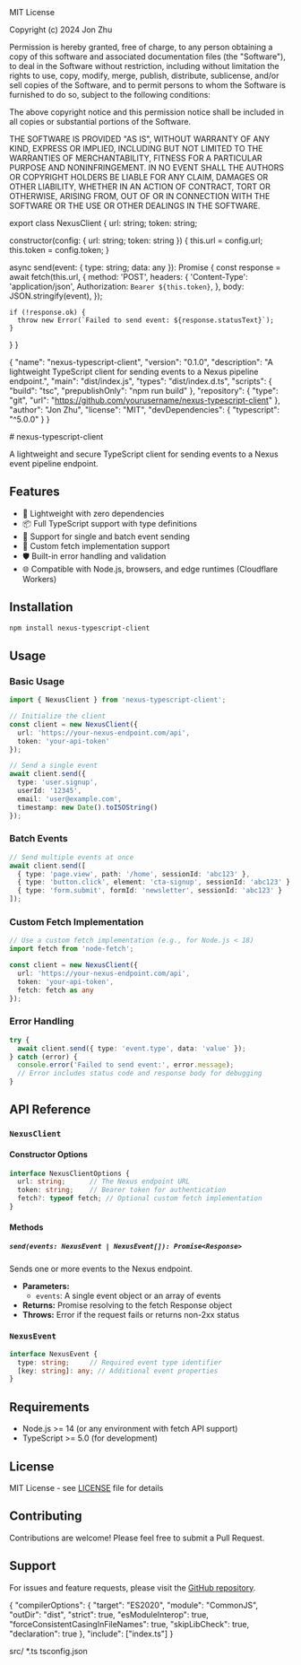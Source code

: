 <file name=LICENSE>
MIT License

Copyright (c) 2024 Jon Zhu

Permission is hereby granted, free of charge, to any person obtaining a copy
of this software and associated documentation files (the "Software"), to deal
in the Software without restriction, including without limitation the rights
to use, copy, modify, merge, publish, distribute, sublicense, and/or sell
copies of the Software, and to permit persons to whom the Software is
furnished to do so, subject to the following conditions:

The above copyright notice and this permission notice shall be included in all
copies or substantial portions of the Software.

THE SOFTWARE IS PROVIDED "AS IS", WITHOUT WARRANTY OF ANY KIND, EXPRESS OR
IMPLIED, INCLUDING BUT NOT LIMITED TO THE WARRANTIES OF MERCHANTABILITY,
FITNESS FOR A PARTICULAR PURPOSE AND NONINFRINGEMENT. IN NO EVENT SHALL THE
AUTHORS OR COPYRIGHT HOLDERS BE LIABLE FOR ANY CLAIM, DAMAGES OR OTHER
LIABILITY, WHETHER IN AN ACTION OF CONTRACT, TORT OR OTHERWISE, ARISING FROM,
OUT OF OR IN CONNECTION WITH THE SOFTWARE OR THE USE OR OTHER DEALINGS IN THE
SOFTWARE.
</file>

<file name=index.ts>export class NexusClient {
  url: string;
  token: string;

  constructor(config: { url: string; token: string }) {
    this.url = config.url;
    this.token = config.token;
  }

  async send(event: { type: string; data: any }): Promise<void> {
    const response = await fetch(this.url, {
      method: 'POST',
      headers: {
        'Content-Type': 'application/json',
        Authorization: `Bearer ${this.token}`,
      },
      body: JSON.stringify(event),
    });

    if (!response.ok) {
      throw new Error(`Failed to send event: ${response.statusText}`);
    }
  }
}
</file>

<file name=package.json>{
  "name": "nexus-typescript-client",
  "version": "0.1.0",
  "description": "A lightweight TypeScript client for sending events to a Nexus pipeline endpoint.",
  "main": "dist/index.js",
  "types": "dist/index.d.ts",
  "scripts": {
    "build": "tsc",
    "prepublishOnly": "npm run build"
  },
  "repository": {
    "type": "git",
    "url": "https://github.com/yourusername/nexus-typescript-client"
  },
  "author": "Jon Zhu",
  "license": "MIT",
  "devDependencies": {
    "typescript": "^5.0.0"
  }
}
</file>

<file name=README.md># nexus-typescript-client

A lightweight and secure TypeScript client for sending events to a Nexus event pipeline endpoint.

## Features

- 🚀 Lightweight with zero dependencies
- 📦 Full TypeScript support with type definitions
- 🔄 Support for single and batch event sending
- 🔌 Custom fetch implementation support
- 🛡️ Built-in error handling and validation
- 🌐 Compatible with Node.js, browsers, and edge runtimes (Cloudflare Workers)

## Installation

```bash
npm install nexus-typescript-client
```

## Usage

### Basic Usage

```typescript
import { NexusClient } from 'nexus-typescript-client';

// Initialize the client
const client = new NexusClient({
  url: 'https://your-nexus-endpoint.com/api',
  token: 'your-api-token'
});

// Send a single event
await client.send({
  type: 'user.signup',
  userId: '12345',
  email: 'user@example.com',
  timestamp: new Date().toISOString()
});
```

### Batch Events

```typescript
// Send multiple events at once
await client.send([
  { type: 'page.view', path: '/home', sessionId: 'abc123' },
  { type: 'button.click', element: 'cta-signup', sessionId: 'abc123' },
  { type: 'form.submit', formId: 'newsletter', sessionId: 'abc123' }
]);
```

### Custom Fetch Implementation

```typescript
// Use a custom fetch implementation (e.g., for Node.js < 18)
import fetch from 'node-fetch';

const client = new NexusClient({
  url: 'https://your-nexus-endpoint.com/api',
  token: 'your-api-token',
  fetch: fetch as any
});
```

### Error Handling

```typescript
try {
  await client.send({ type: 'event.type', data: 'value' });
} catch (error) {
  console.error('Failed to send event:', error.message);
  // Error includes status code and response body for debugging
}
```

## API Reference

### `NexusClient`

#### Constructor Options

```typescript
interface NexusClientOptions {
  url: string;      // The Nexus endpoint URL
  token: string;    // Bearer token for authentication
  fetch?: typeof fetch; // Optional custom fetch implementation
}
```

#### Methods

##### `send(events: NexusEvent | NexusEvent[]): Promise<Response>`

Sends one or more events to the Nexus endpoint.

- **Parameters:**
  - `events`: A single event object or an array of events
- **Returns:** Promise resolving to the fetch Response object
- **Throws:** Error if the request fails or returns non-2xx status

### `NexusEvent`

```typescript
interface NexusEvent {
  type: string;     // Required event type identifier
  [key: string]: any; // Additional event properties
}
```

## Requirements

- Node.js >= 14 (or any environment with fetch API support)
- TypeScript >= 5.0 (for development)

## License

MIT License - see [LICENSE](./LICENSE) file for details

## Contributing

Contributions are welcome! Please feel free to submit a Pull Request.

## Support

For issues and feature requests, please visit the [GitHub repository](https://github.com/suparena/nexus-typescript-client).
</file>

<file name=tsconfig.json>{
  "compilerOptions": {
    "target": "ES2020",
    "module": "CommonJS",
    "outDir": "dist",
    "strict": true,
    "esModuleInterop": true,
    "forceConsistentCasingInFileNames": true,
    "skipLibCheck": true,
    "declaration": true
  },
  "include": ["index.ts"]
}
</file>

<file name=.npmignore>src/
*.ts
tsconfig.json
</file>
